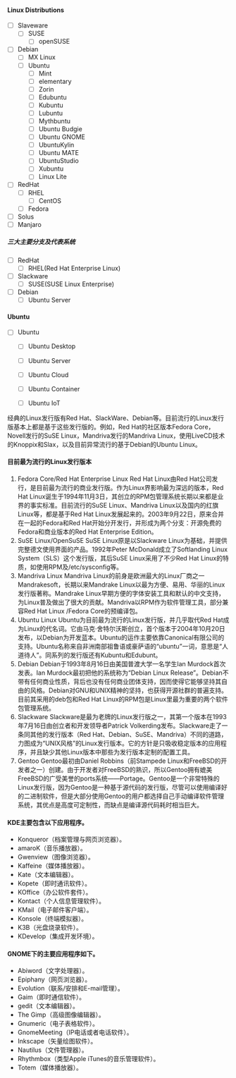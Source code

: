 #### Linux Distributions

- [ ] Slaveware
  - [ ] SUSE
    - [ ] openSUSE
- [ ] Debian
  - [ ] MX Linux
  - [ ] Ubuntu
    - [ ] Mint
    - [ ] elementary
    - [ ] Zorin
    - [ ] Edubuntu
    - [ ] Kubuntu
    - [ ] Lubuntu
    - [ ] Mythbuntu
    - [ ] Ubuntu Budgie
    - [ ] Ubuntu GNOME
    - [ ] UbuntuKylin
    - [ ] Ubuntu MATE
    - [ ] UbuntuStudio
    - [ ] Xubuntu
    - [ ] Linux Lite
- [ ] RedHat
  - [ ] RHEL
    - [ ] CentOS
  - [ ] Fedora
- [ ] Solus
- [ ] Manjaro

##### 三大主要分支及代表系统

- [ ] RedHat
  - [ ] RHEL(Red Hat Enterprise Linux)
- [ ] Slackware
  - [ ] SUSE(SUSE Linux Enterprise)
- [ ] Debian
  - [ ] Ubuntu Server
#### Ubuntu

- [ ] Ubuntu
  - [ ] Ubuntu Desktop
  - [ ] Ubuntu Server
  - [ ] Ubuntu Cloud
  - [ ] Ubuntu Container
  - [ ] Ubuntu IoT


经典的Linux发行版有Red Hat、SlackWare、Debian等。目前流行的Linux发行版基本上都是基于这些发行版的。例如，Red Hat的社区版本Fedora Core，Novell发行的SuSE Linux，Mandriva发行的Mandriva Linux，使用LiveCD技术的Knoppix和Slax，以及目前异常流行的基于Debian的Ubuntu Linux。


#### 目前最为流行的Linux发行版本

1. Fedora Core/Red Hat Enterprise Linux
  Red Hat Linux由Red Hat公司发行，是目前最为流行的商业发行版。作为Linux界影响最为深远的版本，Red Hat Linux诞生于1994年11月3日，其创立的RPM包管理系统长期以来都是业界的事实标准。目前流行的SuSE Linux、Mandriva Linux以及国内的红旗Linux等，都是基于Red Hat Linux发展起来的。2003年9月22日，原来合并在一起的Fedora和Red Hat开始分开发行，并形成为两个分支：开源免费的Fedora和商业版本的Red Hat Enterprise Edition。
2. SuSE Linux/OpenSuSE
  SuSE Linux原是以Slackware Linux为基础，并提供完整德文使用界面的产品。1992年Peter McDonald成立了Softlanding Linux System（SLS）这个发行版，其后SuSE Linux采用了不少Red Hat Linux的特质，如使用RPM及/etc/sysconfig等。
3. Mandriva Linux
  Mandriva Linux的前身是欧洲最大的Linux厂商之一Mandrakesoft，长期以来Mandrake Linux以最为方便、易用、华丽的Linux发行版著称。Mandrake Linux早期方便的字体安装工具和默认的中文支持，为Linux普及做出了很大的贡献。Mandriva以RPM作为软件管理工具，部分兼容Red Hat Linux /Fedora Core的预编译包。
4. Ubuntu Linux
  Ubuntu为目前最为流行的Linux发行版，并几乎取代Red Hat成为Linux的代名词。它由马克·舍特尔沃斯创立，首个版本于2004年10月20日发布，以Debian为开发蓝本。Ubuntu的运作主要依靠Canonical有限公司的支持。Ubuntu名称来自非洲南部祖鲁语或豪萨语的“ubuntu”一词，意思是“人道待人”。同系列的发行版还有Kubuntu和Edubunt。
5. Debian
  Debian于1993年8月16日由美国普渡大学一名学生Ian Murdock首次发表。Ian Murdock最初把他的系统称为“Debian Linux Release”。Debian不带有任何商业性质，背后也没有任何商业团体支持，因而使得它能够坚持其自由的风格。Debian对GNU和UNIX精神的坚持，也获得开源社群的普遍支持。目前其采用的deb包和Red Hat Linux的RPM包是Linux里最为重要的两个软件包管理系统。
6. Slackware
  Slackware是最为老牌的Linux发行版之一，其第一个版本在1993年7月16日由创立者和开发领导者Patrick Volkerding发布。Slackware走了一条同其他的发行版本（Red Hat、Debian、SuSE、Mandriva）不同的道路，力图成为“UNIX风格”的Linux发行版本。它的方针是只吸收稳定版本的应用程序，并且缺少其他Linux版本中那些为发行版本定制的配置工具。
7. Gentoo
  Gentoo最初由Daniel Robbins（前Stampede Linux和FreeBSD的开发者之一）创建。由于开发者对FreeBSD的熟识，所以Gentoo拥有媲美FreeBSD的广受美誉的ports系统——Portage。Gentoo是一个非常特殊的Linux发行版，因为Gentoo是一种基于源代码的发行版，尽管可以使用编译好的二进制软件，但是大部分使用Gentoo的用户都选择自己手动编译软件管理系统，其优点是高度可定制性，而缺点是编译源代码耗时相当巨大。


#### KDE主要包含以下应用程序。

- Konqueror（档案管理与网页浏览器）。
- amaroK（音乐播放器）。
- Gwenview（图像浏览器）。
- Kaffeine（媒体播放器）。
- Kate（文本编辑器）。
- Kopete（即时通讯软件）。
- KOffice（办公软件套件）。
- Kontact（个人信息管理软件）。
- KMail（电子邮件客户端）。
- Konsole（终端模拟器）。
- K3B（光盘烧录软件）。
- KDevelop（集成开发环境）。

#### GNOME下的主要应用程序如下。
- Abiword（文字处理器）。
- Epiphany（网页浏览器）。
- Evolution（联系/安排和E-mail管理）。
- Gaim（即时通信软件）。
- gedit（文本编辑器）。
- The Gimp（高级图像编辑器）。
- Gnumeric（电子表格软件）。
- GnomeMeeting（IP电话或者电话软件）。
- Inkscape（矢量绘图软件）。
- Nautilus（文件管理器）。
- Rhythmbox（类型Apple iTunes的音乐管理软件）。
- Totem（媒体播放器）。